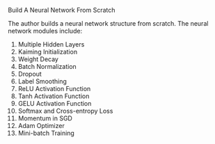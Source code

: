 Build A Neural Network From Scratch

The author builds a neural network structure from scratch. The neural network modules include:

1. Multiple Hidden Layers
2. Kaiming Initialization
3. Weight Decay
4. Batch Normalization
5. Dropout
6. Label Smoothing
7. ReLU Activation Function
8. Tanh Activation Function
9. GELU Activation Function
10. Softmax and Cross-entropy Loss
11. Momentum in SGD
12. Adam Optimizer
13. Mini-batch Training
